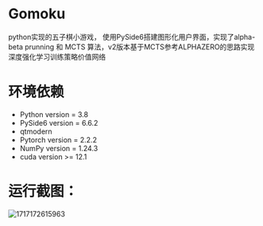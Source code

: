 # Gomoku
python实现的五子棋小游戏， 使用PySide6搭建图形化用户界面，实现了alpha-beta prunning 和 MCTS 算法，v2版本基于MCTS参考ALPHAZERO的思路实现深度强化学习训练策略价值网络

# 环境依赖

- Python version = 3.8
- PySide6 version = 6.6.2
- qtmodern
- Pytorch version = 2.2.2
- NumPy version = 1.24.3
- cuda version >= 12.1

# 运行截图：
![1717172615963](https://github.com/penguins-moon/Gomoku/assets/139603703/2f1ac275-52c3-49b7-b708-7cbf9b5a812c)
